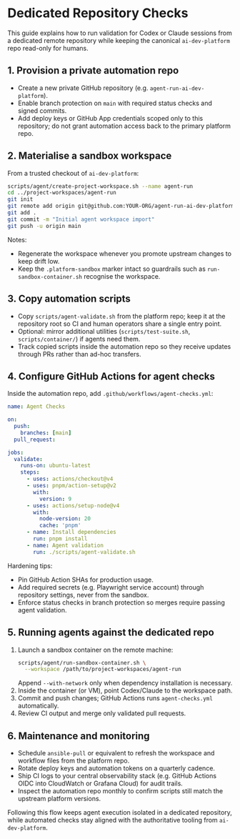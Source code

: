 # Dedicated Repository Checks

This guide explains how to run validation for Codex or Claude sessions from a dedicated remote repository while keeping the canonical `ai-dev-platform` repo read-only for humans.

## 1. Provision a private automation repo

- Create a new private GitHub repository (e.g. `agent-run-ai-dev-platform`).
- Enable branch protection on `main` with required status checks and signed commits.
- Add deploy keys or GitHub App credentials scoped only to this repository; do not grant automation access back to the primary platform repo.

## 2. Materialise a sandbox workspace

From a trusted checkout of `ai-dev-platform`:

```bash
scripts/agent/create-project-workspace.sh --name agent-run
cd ../project-workspaces/agent-run
git init
git remote add origin git@github.com:YOUR-ORG/agent-run-ai-dev-platform.git
git add .
git commit -m "Initial agent workspace import"
git push -u origin main
```

Notes:

- Regenerate the workspace whenever you promote upstream changes to keep drift low.
- Keep the `.platform-sandbox` marker intact so guardrails such as `run-sandbox-container.sh` recognise the workspace.

## 3. Copy automation scripts

- Copy `scripts/agent-validate.sh` from the platform repo; keep it at the repository root so CI and human operators share a single entry point.
- Optional: mirror additional utilities (`scripts/test-suite.sh`, `scripts/container/`) if agents need them.
- Track copied scripts inside the automation repo so they receive updates through PRs rather than ad-hoc transfers.

## 4. Configure GitHub Actions for agent checks

Inside the automation repo, add `.github/workflows/agent-checks.yml`:

```yaml
name: Agent Checks

on:
  push:
    branches: [main]
  pull_request:

jobs:
  validate:
    runs-on: ubuntu-latest
    steps:
      - uses: actions/checkout@v4
      - uses: pnpm/action-setup@v2
        with:
          version: 9
      - uses: actions/setup-node@v4
        with:
          node-version: 20
          cache: 'pnpm'
      - name: Install dependencies
        run: pnpm install
      - name: Agent validation
        run: ./scripts/agent-validate.sh
```

Hardening tips:

- Pin GitHub Action SHAs for production usage.
- Add required secrets (e.g. Playwright service account) through repository settings, never from the sandbox.
- Enforce status checks in branch protection so merges require passing agent validation.

## 5. Running agents against the dedicated repo

1. Launch a sandbox container on the remote machine:
   ```bash
   scripts/agent/run-sandbox-container.sh \
     --workspace /path/to/project-workspaces/agent-run
   ```
   Append `--with-network` only when dependency installation is necessary.
2. Inside the container (or VM), point Codex/Claude to the workspace path.
3. Commit and push changes; GitHub Actions runs `agent-checks.yml` automatically.
4. Review CI output and merge only validated pull requests.

## 6. Maintenance and monitoring

- Schedule `ansible-pull` or equivalent to refresh the workspace and workflow files from the platform repo.
- Rotate deploy keys and automation tokens on a quarterly cadence.
- Ship CI logs to your central observability stack (e.g. GitHub Actions OIDC into CloudWatch or Grafana Cloud) for audit trails.
- Inspect the automation repo monthly to confirm scripts still match the upstream platform versions.

Following this flow keeps agent execution isolated in a dedicated repository, while automated checks stay aligned with the authoritative tooling from `ai-dev-platform`.
